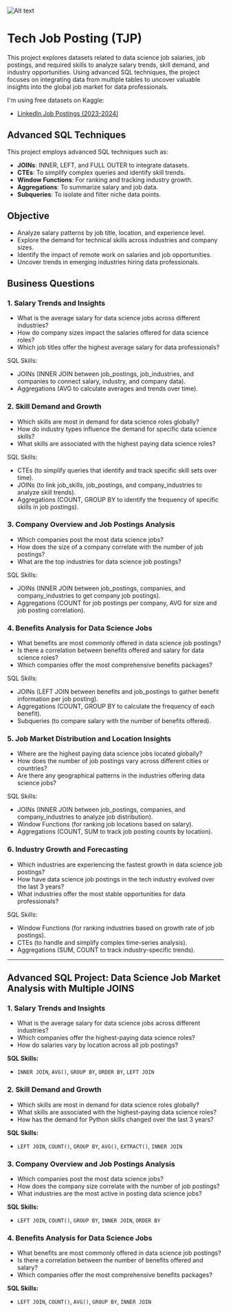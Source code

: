 ![Alt text](https://images.unsplash.com/photo-1508780709619-79562169bc64?q=80&w=1740&auto=format&fit=crop&ixlib=rb-4.0.3&ixid=M3wxMjA3fDB8MHxwaG90by1wYWdlfHx8fGVufDB8fHx8fA%3D%3D)

# Tech Job Posting (TJP)
This project explores datasets related to data science job salaries, job postings, and required skills to analyze salary trends, skill demand, and industry opportunities. Using advanced SQL techniques, the project focuses on integrating data from multiple tables to uncover valuable insights into the global job market for data professionals.

I'm using free datasets on Kaggle:
- [LinkedIn Job Postings (2023-2024)](https://www.kaggle.com/datasets/arshkon/linkedin-job-postings)

## **Advanced SQL Techniques**
This project employs advanced SQL techniques such as:  
- **JOINs**: INNER, LEFT, and FULL OUTER to integrate datasets.  
- **CTEs**: To simplify complex queries and identify skill trends.  
- **Window Functions**: For ranking and tracking industry growth.  
- **Aggregations**: To summarize salary and job data.  
- **Subqueries**: To isolate and filter niche data points.

## Objective
- Analyze salary patterns by job title, location, and experience level.
- Explore the demand for technical skills across industries and company sizes.
- Identify the impact of remote work on salaries and job opportunities.
- Uncover trends in emerging industries hiring data professionals.

## **Business Questions**
### 1. Salary Trends and Insights
- What is the average salary for data science jobs across different industries?
- How do company sizes impact the salaries offered for data science roles?
- Which job titles offer the highest average salary for data professionals?

SQL Skills:
- JOINs (INNER JOIN between job_postings, job_industries, and companies to connect salary, industry, and company data).
- Aggregations (AVG to calculate averages and trends over time).

### 2. Skill Demand and Growth
- Which skills are most in demand for data science roles globally?
- How do industry types influence the demand for specific data science skills?
- What skills are associated with the highest paying data science roles?

SQL Skills:
- CTEs (to simplify queries that identify and track specific skill sets over time).
- JOINs (to link job_skills, job_postings, and company_industries to analyze skill trends).
- Aggregations (COUNT, GROUP BY to identify the frequency of specific skills in job postings).

### 3. Company Overview and Job Postings Analysis
- Which companies post the most data science jobs?
- How does the size of a company correlate with the number of job postings?
- What are the top industries for data science job postings?

SQL Skills:
- JOINs (INNER JOIN between job_postings, companies, and company_industries to get company job postings).
- Aggregations (COUNT for job postings per company, AVG for size and job posting correlation).

### 4. Benefits Analysis for Data Science Jobs
- What benefits are most commonly offered in data science job postings?
- Is there a correlation between benefits offered and salary for data science roles?
- Which companies offer the most comprehensive benefits packages?

SQL Skills:
- JOINs (LEFT JOIN between benefits and job_postings to gather benefit information per job posting).
- Aggregations (COUNT, GROUP BY to calculate the frequency of each benefit).
- Subqueries (to compare salary with the number of benefits offered).

### 5. Job Market Distribution and Location Insights
- Where are the highest paying data science jobs located globally?
- How does the number of job postings vary across different cities or countries?
- Are there any geographical patterns in the industries offering data science jobs?

SQL Skills:
- JOINs (INNER JOIN between job_postings, companies, and company_industries to analyze job distribution).
- Window Functions (for ranking job locations based on salary).
- Aggregations (COUNT, SUM to track job posting counts by location).

### 6. Industry Growth and Forecasting
- Which industries are experiencing the fastest growth in data science job postings?
- How have data science job postings in the tech industry evolved over the last 3 years?
- What industries offer the most stable opportunities for data professionals?

SQL Skills:
- Window Functions (for ranking industries based on growth rate of job postings).
- CTEs (to handle and simplify complex time-series analysis).
- Aggregations (SUM, COUNT to track industry-specific trends).
---

## Advanced SQL Project: Data Science Job Market Analysis with Multiple JOINS

### 1. **Salary Trends and Insights**
   - What is the average salary for data science jobs across different industries?
   - Which companies offer the highest-paying data science roles?
   - How do salaries vary by location across all job postings?

   **SQL Skills:**
   - `INNER JOIN`, `AVG()`, `GROUP BY`, `ORDER BY`, `LEFT JOIN`

### 2. **Skill Demand and Growth**
   - Which skills are most in demand for data science roles globally?
   - What skills are associated with the highest-paying data science roles?
   - How has the demand for Python skills changed over the last 3 years?

   **SQL Skills:**
   - `LEFT JOIN`, `COUNT()`, `GROUP BY`, `AVG()`, `EXTRACT()`, `INNER JOIN`

### 3. **Company Overview and Job Postings Analysis**
   - Which companies post the most data science jobs?
   - How does the company size correlate with the number of job postings?
   - What industries are the most active in posting data science jobs?

   **SQL Skills:**
   - `LEFT JOIN`, `COUNT()`, `GROUP BY`, `INNER JOIN`, `ORDER BY`

### 4. **Benefits Analysis for Data Science Jobs**
   - What benefits are most commonly offered in data science job postings?
   - Is there a correlation between the number of benefits offered and salary?
   - Which companies offer the most comprehensive benefits packages?

   **SQL Skills:**
- `LEFT JOIN`, `COUNT()`, `AVG()`, `GROUP BY`, `INNER JOIN`
